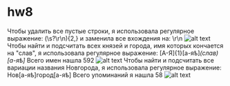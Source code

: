 # hw8
Чтобы удалить все пустые строки, я использовала регулярное выражение: (\s?\r\n){2,} и заменила все вхождения на: \r\n
![alt text](url)
Чтобы найти и подсчитать всех князей и города, имя которых кончается на "слав", я использовала регулярное выражение: [А-Я]{1}[а-яѣ]*(слав)[а-яѣ]* Всего имен нашла 592
![alt text](url)
Чтобы найти и подсчитать все вариации названия Новгорода, я использовала регулярное выражение: Нов[а-яѣ]город[а-яѣ] Всего упоминаний я нашла 58
![alt text](url)
